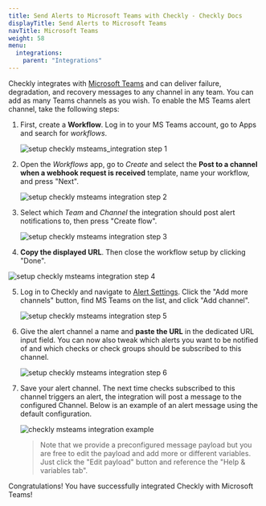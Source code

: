 ```yaml
---
title: Send Alerts to Microsoft Teams with Checkly - Checkly Docs
displayTitle: Send Alerts to Microsoft Teams
navTitle: Microsoft Teams
weight: 58
menu:
  integrations:
    parent: "Integrations"
---
```


Checkly integrates with [Microsoft Teams](https://www.microsoft.com/en/microsoft-365/microsoft-teams/free) and can 
deliver failure, degradation, and recovery messages to any channel in any team. You can add as many Teams channels as you wish.
To enable the MS Teams alert channel, take the following steps:

1. First, create a **Workflow**. Log in to your MS Teams account, go to Apps and search for *workflows*.
   
   ![setup checkly msteams_integration step 1](/docs/images/integrations/msteams/msteams_step1.png)

2. Open the *Workflows* app, go to *Create* and select the **Post to a channel when a webhook request is received** template, name your workflow, and press "Next".

   ![setup checkly msteams integration step 2](/docs/images/integrations/msteams/msteams_step2.png)

3. Select which *Team* and *Channel* the integration should post alert notifications to, then press "Create flow".

   ![setup checkly msteams integration step 3](/docs/images/integrations/msteams/msteams_step3.png)

4.  **Copy the displayed URL**. Then close the workflow setup by clicking "Done".

   ![setup checkly msteams integration step 4](/docs/images/integrations/msteams/msteams_step4.png)

   
5. Log in to Checkly and navigate to [Alert Settings](https://app.checklyhq.com/alert-settings/). 
   Click the "Add more channels" button, find MS Teams on the list, and click "Add channel".

   ![setup checkly msteams integration step 5](/docs/images/integrations/msteams/msteams_step5.png)


6. Give the alert channel a name and **paste the URL** in the dedicated URL input field. You can now also tweak
which alerts you want to be notified of and which checks or check groups should be subscribed to this channel.

   ![setup checkly msteams integration step 6](/docs/images/integrations/msteams/msteams_step6.png)

7. Save your alert channel. The next time checks subscribed to this channel triggers an alert, the integration will post a message to the configured Channel. 
Below is an example of an alert message using the default configuration.

   ![checkly msteams integration example](/docs/images/integrations/msteams/msteams_step7.png)

   > Note that we provide a preconfigured message payload but you are free to edit the payload and add more or different
   > variables. Just click the "Edit payload" button and reference the "Help & variables tab".

Congratulations! You have successfully integrated Checkly with Microsoft Teams!
